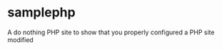 samplephp
=========

A do nothing PHP site to show that you properly configured a PHP site modified
